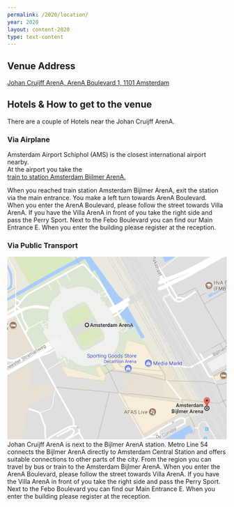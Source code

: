 ```yaml
---
permalink: /2020/location/
year: 2020
layout: content-2020
type: text-content
---
```

## Venue Address
[Johan Cruijff ArenA, ArenA Boulevard 1, 1101 Amsterdam](https://goo.gl/maps/eMMM8KoGda82)

## Hotels & How to get to the venue
There are a couple of Hotels near the Johan Cruijff ArenA. 

### Via Airplane
Amsterdam Airport Schiphol (AMS) is the closest international airport nearby.  
At the airport you take the   
[train to station Amsterdam Bijlmer ArenA.](https://goo.gl/maps/fTn4esYEytH2)

When you reached train station Amsterdam Bijlmer ArenA, exit the station via the main entrance. You make a left turn towards ArenA Boulevard.  
When you enter the ArenA Boulevard, please follow the street towards Villa ArenA. If
you have the Villa ArenA in front of you take the right side and pass the Perry Sport.
Next to the Febo Boulevard you can find our Main Entrance E. When you enter the
building please register at the reception.  

### Via Public Transport
<img class="b-image-left__img" src="/images/2018/general/amsterdam-arena.png"/>  
Johan Cruijff ArenA is next to the Bijlmer ArenA station.  
Metro Line 54 connects the Bijlmer ArenA directly to Amsterdam Central Station and offers suitable connections to other parts of the city.
From the region you can travel by bus or train to the Amsterdam Bijlmer ArenA.  
When you enter the ArenA Boulevard, please follow the street towards Villa ArenA. If
you have the Villa ArenA in front of you take the right side and pass the Perry Sport.
Next to the Febo Boulevard you can find our Main Entrance E. When you enter the
building please register at the reception.

&nbsp;  
&nbsp;  
&nbsp;  
&nbsp;  
&nbsp;  
&nbsp;  
